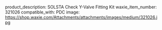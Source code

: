 product_description: SOLSTA Check Y-Valve Fitting Kit
waxie_item_number: 321026
compatible_with: PDC
image: https://shop.waxie.com/Attachments/attachments/images/medium/321026.jpg
